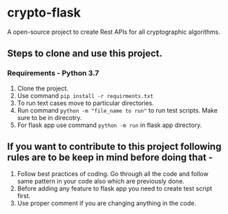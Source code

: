 # crypto-flask

A open-source project to create Rest APIs for all cryptographic algorithms.

## Steps to clone and use this project.

### Requirements - Python 3.7 

1. Clone the project.
2. Use command `pip install -r requirments.txt`
3. To run text  cases move to particular directories.
4. Run command `python -m "file_name to run"` to run test scripts. Make sure to be in direcotry.
5. For flask app use command `python -m run` in flask app directory.


## If you want to contribute to this project following rules are to be keep in mind before doing that -

1. Follow best practices of coding. Go through all the code and follow same pattern in your code also which are previously done.
2. Before adding any feature to flask app you need to create test script first.
3. Use proper comment if you are changing anything in the code.
